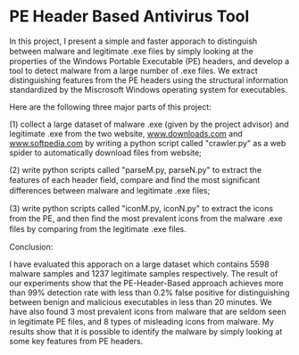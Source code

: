 PE Header Based Antivirus Tool
==============================

In this project, I present a simple and faster apporach to distinguish between malware and legitimate .exe ﬁles by simply looking at the properties of the Windows Portable Executable (PE) headers, and develop a tool to detect malware from a large number of .exe files. We extract distinguishing features from the PE headers using the structural information standardized by the Miscrosoft Windows operating system for executables. 

Here are the following three major parts of this project: 

(1) collect a large dataset of malware .exe (given by the project advisor) and legitimate .exe from the two website, www.downloads.com and www.softpedia.com by writing a python script called "crawler.py" as a web spider to automatically download files from website;

(2) write python scripts called "parseM.py, parseN.py" to extract the features of each header ﬁeld, compare and ﬁnd the most signiﬁcant differences between malware and legitimate .exe ﬁles;

(3) write python scripts called "iconM.py, iconN.py" to extract the icons from the PE, and then ﬁnd the most prevalent icons from the malware .exe ﬁles by comparing from the legitimate .exe files.


Conclusion:

I have evaluated this apporach on a large dataset which contains 5598 malware samples and 1237 legitimate samples respectively. The result of our experiments show that the PE-Header-Based approach achieves more than 99% detection rate with less than 0.2% false positive for distinguishing between benign and malicious executables in less than 20 minutes. We have also found 3 most prevalent icons from malware that are seldom seen in legitimate PE ﬁles, and 8 types of misleading icons from malware. My results show that it is possible to identify the malware by simply looking at some key features from PE headers.
